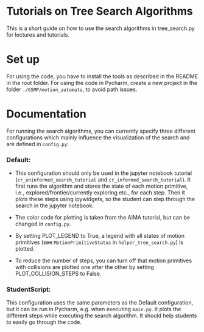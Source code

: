 Tutorials on Tree Search Algorithms
============
This is a short guide on how to use the search algorithms in tree_search.py for lectures and tutorials.

Set up
============
For using the code, you have to install the tools as described in the README in the root folder. For using the code in
Pycharm, create a new project in the folder `./GSMP/motion_automata`, to avoid path issues.

# Documentation
For running the search algorithms, you can currently specify three different configurations which mainly influence the
visualization of the search and are defined in `config.py`:

### Default: 

* This configuration should only be used in the jupyter notebook tutorial (`cr_uninformed_search_tutorial` and
`cr_informed_search_tutorial`). It first runs the algorithm and stores the state of
each motion primitive, i.e., explored/frontier/currently exploring etc., for each step. Then it plots these steps using
ipywidgets, so the student can step through the search in the jupyter notebook. 

* The color code for plotting is taken from the AIMA tutorial, but can be changed in `config.py`. 

* By setting PLOT_LEGEND to True, a legend with all states of
motion primitives (see `MotionPrimitiveStatus` in `helper_tree_search.py`) is plotted. 

* To reduce the number of steps, you can turn off that motion primitives with collisions are plotted one after the other by setting PLOT_COLLISION_STEPS
to False.

### StudentScript: 

This configuration uses the same parameters as the Default configuration, but it can be run in Pycharm,
e.g. when executing `main.py`. It plots the different steps while executing the search algorithm. It should help
students to easily go through the code.
